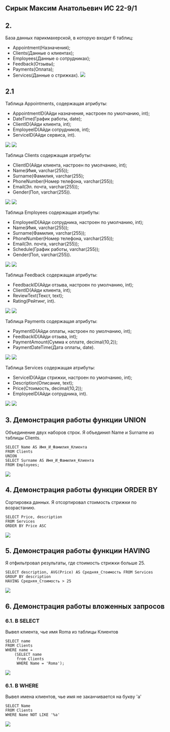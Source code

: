 ## Сирык Максим Анатольевич 	ИС 22-9/1

## 2.
База данных парикмахерской, в которую входит 6 таблиц:
* Appointment(Назначения);
* Clients(Данные о клиентах);
* Employees(Данные о сотрудниках);
* Feedback(Отзывы);
* Payments(Оплата);
* Services(Данные о стрижках).
![](screens/bazad.png)

## 2.1
Таблица Appointments, содержащая атрибуты:
* AppointmentID(Айди назначения, настроен по умолчанию, int);
* DateTime(График работы, date);
* ClientID(Айди клиента, int);
* EmployeeID(Айди сотрудников, int);
* ServiceID(Айди сервиса, int).

![](screens/Appointments1.png)		![](screens/Appointments2.png)

Таблица Сlients содержащая атрибуты:
* ClientID(Айди клиента, настроен по умолчанию, int);
* Name(Имя, varchar(255));
* Surname(Фамилия, varchar(255);
* PhoneNumber(Номер телефона, varchar(255));
* Email(Эл. почта, varchar(255));
* Gender(Пол, varchar(255)).

![](screens/Clients1.png)		![](screens/Clients2.png)

Таблица Employees содержащая атрибуты:
* EmployeeID(Айди сотрудника, настроен по умолчанию, int);
* Name(Имя, varchar(255));
* Surname(Фамилия, varchar(255));
* PhoneNumber(Номер телефона, varchar(255));
* Email(Эл. почта, varchar(255));
* Schedule(График работы, varchar(255));
* Gender(Пол, varchar(255)).

![](screens/Employees1.png)		![](screens/Employees2.png)

Таблица Feedback содержащая атрибуты:
* FeedbackID(Айди отзыва, настроен по умолчанию, int);
* ClientID(Айди клиента, int);
* ReviewText(Текст, text);
* Rating(Рейтинг, int).

![](screens/Feedback1.png)   ![](screens/Feedback2.png)

Таблица Payments содержащая атрибуты:
* PaymentID(Айди оплаты, настроен по умолчанию, int);
* FeedbackID(Айди отзыва, int);
* PaymentAmount(Сумма к оплате, decimal(10,2));
* PaymentDateTime(Дата оплаты, date).

![](screens/Payments1.png)		![](screens/Payments2.png)

Таблица Services содержащая атрибуты:
* ServiceID(Айди стрижки, настроен по умолчанию, int);
* Description(Описание, text);
* Price(Стоимость, decimal(10,2));
* EmployeeID(Айди сотрудника, int).

![](screens/Services.png)		![](screens/Services2.png)


## 3. Демонстрация работы функции UNION
Объединение двух наборов строк. Я объединил Name и Surname из таблицы Clients.
```
SELECT Name AS Имя_И_Фамилия_Клиента
FROM Clients
UNION
SELECT Surname AS Имя_И_Фамилия_Клиента
FROM Employees;
```

![](screens/UNION.png)


## 4. Демонстрация работы функции ORDER BY
Сортировка данных. Я отсортировал стоимость стрижки по возрастанию.
```
SELECT Price, description
FROM Services
ORDER BY Price ASC
```

![](screens/ORDER_BY.png)


## 5. Демонстрация работы функции HAVING
Я отфильтровал результаты, где стоимость стрижки больше 25.
```
SELECT description, AVG(Price) AS Средняя_Стоимость FROM Services
GROUP BY description
HAVING Средняя_Стоимость > 25
```

![](screens/HAVING.png)


## 6. Демонстрация работы вложенных запросов
### 6.1. В SELECT
Вывел клиента, чье имя Roma из таблицы Клиентов
```
SELECT name
FROM Clients
WHERE name = 
	(SELECT name
     from Clients
     WHERE Name = 'Roma');
```

![](screens/SELECT.png)

### 6.1. В WHERE
Вывел имена клиентов, чье имя не заканчивается на букву 'а'
```
SELECT Name
FROM Clients
WHERE Name NOT LIKE '%a'
```

![](screens/WHERE.png)

